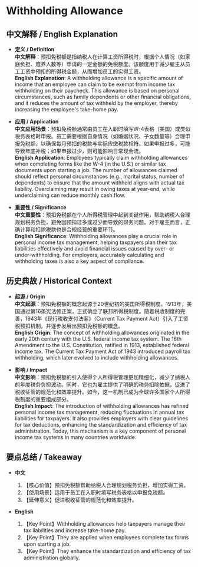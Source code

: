 # Withholding Allowance

## 中文解释 / English Explanation

* **定义 / Definition**  
  **中文解释**：预扣免税额是指纳税人在计算工资所得税时，根据个人情况（如家庭负担、赡养人数等）申请的一定金额的免税额度。该额度用于减少雇主从员工工资中预扣的所得税金额，从而增加员工的实得工资。  
  **English Explanation**: A withholding allowance is a specific amount of income that an employee can claim to be exempt from income tax withholding on their paycheck. This allowance is based on personal circumstances, such as family dependents or other financial obligations, and it reduces the amount of tax withheld by the employer, thereby increasing the employee's take-home pay.

* **应用 / Application**  
  **中文应用场景**：预扣免税额通常由员工在入职时填写W-4表格（美国）或类似税务表格时申报。员工需要根据自身情况（如婚姻状况、子女数量等）合理申报免税额，以确保每月预扣的税款与实际应缴税款相符。如果申报过多，可能导致年底补税；如果申报过少，则可能影响日常现金流。  
  **English Application**: Employees typically claim withholding allowances when completing forms like the W-4 (in the U.S.) or similar tax documents upon starting a job. The number of allowances claimed should reflect personal circumstances (e.g., marital status, number of dependents) to ensure that the amount withheld aligns with actual tax liability. Overclaiming may result in owing taxes at year-end, while underclaiming can reduce monthly cash flow.

* **重要性 / Significance**  
  **中文重要性**：预扣免税额在个人所得税管理中起到关键作用，帮助纳税人合理规划税务负担，避免因预扣过多或过少而导致的财务问题。对于雇主而言，正确计算和扣除税款也是合规经营的重要环节。  
  **English Significance**: Withholding allowances play a crucial role in personal income tax management, helping taxpayers plan their tax liabilities effectively and avoid financial issues caused by over- or under-withholding. For employers, accurately calculating and withholding taxes is also a key aspect of compliance.

## 历史典故 / Historical Context

* **起源 / Origin**  
  **中文起源**：预扣免税额的概念起源于20世纪初的美国所得税制度。1913年，美国通过第16条宪法修正案，正式确立了联邦所得税制度。随着税收制度的完善，1943年《现行税收支付法案》（Current Tax Payment Act）引入了工资税预扣机制，并逐步发展出预扣免税额的概念。  
  **English Origin**: The concept of withholding allowances originated in the early 20th century with the U.S. federal income tax system. The 16th Amendment to the U.S. Constitution, ratified in 1913, established federal income tax. The Current Tax Payment Act of 1943 introduced payroll tax withholding, which later evolved to include withholding allowances.

* **影响 / Impact**  
  **中文影响**：预扣免税额的引入使得个人所得税管理更加精细化，减少了纳税人的年度税务负担波动。同时，它也为雇主提供了明确的税务扣除依据，促进了税收征管的规范化和效率提升。如今，这一机制已成为全球许多国家个人所得税制度的重要组成部分。  
  **English Impact**: The introduction of withholding allowances has refined personal income tax management, reducing fluctuations in annual tax liabilities for taxpayers. It also provides employers with clear guidelines for tax deductions, enhancing the standardization and efficiency of tax administration. Today, this mechanism is a key component of personal income tax systems in many countries worldwide.

## 要点总结 / Takeaway

* **中文**  
  1. 【核心价值】预扣免税额帮助纳税人合理规划税务负担，增加实得工资。
  2. 【使用场景】适用于员工在入职时填写税务表格以申报免税额。
  3. 【延伸意义】促进税收征管的规范化和效率提升。

* **English**  
  1. 【Key Point】Withholding allowances help taxpayers manage their tax liabilities and increase take-home pay.
  2. 【Key Point】They are applied when employees complete tax forms upon starting a job.
  3. 【Key Point】They enhance the standardization and efficiency of tax administration globally.